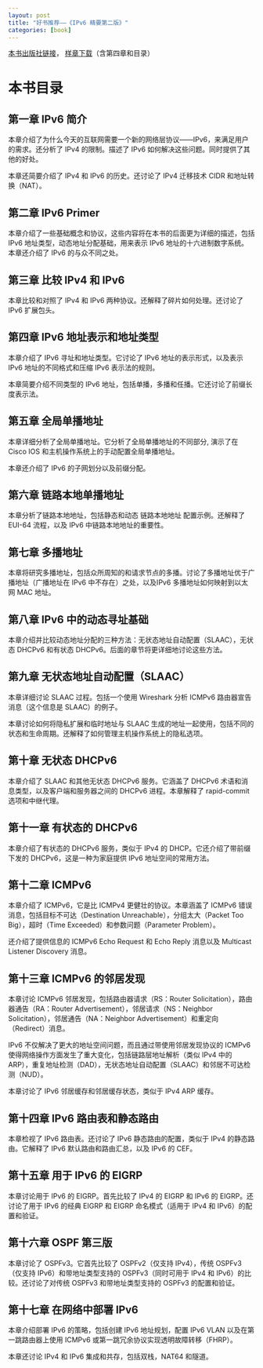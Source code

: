 ```yaml
---
layout: post
title: "好书推荐——《IPv6 精要第二版》"
categories: [book]
---
```

[本书出版社链接](http://www.ciscopress.com/store/ipv6-fundamentals-a-straightforward-approach-to-understanding-9781587144776
)，
[样章下载](http://www.ciscopress.com/content/images/9781587144776/samplepages/9781587144776_CH04.pdf
)（含第四章和目录）

# 本书目录

## 第一章 IPv6 简介
本章介绍了为什么今天的互联网需要一个新的网络层协议——IPv6，来满足用户的需求。还分析了 IPv4 的限制。描述了 IPv6 如何解决这些问题。同时提供了其他的好处。

本章还简要介绍了 IPv4 和 IPv6 的历史。还讨论了 IPv4 迁移技术 CIDR 和地址转换（NAT）。
## 第二章 IPv6 Primer
本章介绍了一些基础概念和协议，这些内容将在本书的后面更为详细的描述，包括 IPv6 地址类型，动态地址分配基础，用来表示 IPv6 地址的十六进制数字系统。本章还介绍了 IPv6 的与众不同之处。
## 第三章 比较 IPv4 和 IPv6
本章比较和对照了 IPv4 和 IPv6 两种协议。还解释了碎片如何处理。还讨论了 IPv6 扩展包头。
## 第四章 IPv6 地址表示和地址类型
本章介绍了 IPv6 寻址和地址类型。它讨论了 IPv6 地址的表示形式，以及表示 IPv6 地址的不同格式和压缩 IPv6 表示法的规则。

本章简要介绍不同类型的 IPv6 地址，包括单播，多播和任播。它还讨论了前缀长度表示法。
## 第五章 全局单播地址
本章详细分析了全局单播地址。它分析了全局单播地址的不同部分, 演示了在 Cisco IOS 和主机操作系统上的手动配置全局单播地址。

本章还介绍了 IPv6 的子网划分以及前缀分配。
## 第六章 链路本地单播地址
本章分析了链路本地地址，包括静态和动态 链路本地地址 配置示例。还解释了 EUI-64 流程，以及 IPv6 中链路本地地址的重要性。
## 第七章 多播地址
本章将研究多播地址，包括众所周知的和请求节点的多播。讨论了多播地址优于广播地址（广播地址在 IPv6 中不存在）之处，以及IPv6 多播地址如何映射到以太网 MAC 地址。
## 第八章 IPv6 中的动态寻址基础
本章介绍并比较动态地址分配的三种方法：无状态地址自动配置（SLAAC），无状态 DHCPv6 和有状态 DHCPv6。后面的章节将更详细地讨论这些方法。
## 第九章 无状态地址自动配置（SLAAC）
本章详细讨论 SLAAC 过程。包括一个使用 Wireshark 分析 ICMPv6 路由器宣告消息（这个信息是 SLAAC）的例子。

本章讨论如何将隐私扩展和临时地址与 SLAAC 生成的地址一起使用，包括不同的状态和生命周期。还解释了如何管理主机操作系统上的隐私选项。
## 第十章 无状态 DHCPv6
本章介绍了 SLAAC 和其他无状态 DHCPv6 服务。它涵盖了 DHCPv6 术语和消息类型，以及客户端和服务器之间的 DHCPv6 进程。本章解释了 rapid-commit 选项和中继代理。
## 第十一章 有状态的 DHCPv6
本章介绍了有状态的 DHCPv6 服务，类似于 IPv4 的 DHCP。它还介绍了带前缀下发的 DHCPv6，这是一种为家庭提供 IPv6 地址空间的常用方法。
## 第十二章 ICMPv6
本章介绍了 ICMPv6，它是比 ICMPv4 更健壮的协议。本章涵盖了 ICMPv6 错误消息，包括目标不可达（Destination Unreachable），分组太大（Packet Too Big），超时（Time Exceeded）和参数问题（Parameter Problem）。

还介绍了提供信息的 ICMPv6 Echo Request 和 Echo Reply 消息以及 Multicast Listener Discovery 消息。
## 第十三章 ICMPv6 的邻居发现
本章讨论 ICMPv6 邻居发现，包括路由器请求（RS：Router Solicitation），路由器通告（RA：Router Advertisement），邻居请求（NS：Neighbor Solicitation），邻居通告（NA：Neighbor Advertisement）和重定向（Redirect）消息。

IPv6 不仅解决了更大的地址空间问题，而且通过带使用邻居发现协议的 ICMPv6 使得网络操作方面发生了重大变化，包括链路层地址解析（类似 IPv4 中的 ARP），重复地址检测（DAD），无状态地址自动配置（SLAAC）和邻居不可达检测（NUD）。

本章讨论了 IPv6 邻居缓存和邻居缓存状态，类似于 IPv4 ARP 缓存。
## 第十四章 IPv6 路由表和静态路由
本章检视了 IPv6 路由表。还讨论了 IPv6 静态路由的配置，类似于 IPv4 的静态路由。它解释了 IPv6 默认路由和路由汇总，以及 IPv6 的 CEF。
## 第十五章 用于 IPv6 的 EIGRP
本章讨论用于 IPv6 的 EIGRP。首先比较了 IPv4 的 EIGRP 和 IPv6 的 EIGRP。还讨论了用于 IPv6 的经典 EIGRP 和 EIGRP 命名模式（适用于 IPv4 和 IPv6）的配置和验证。
## 第十六章 OSPF 第三版
本章讨论了 OSPFv3。它首先比较了 OSPFv2（仅支持 IPv4），传统 OSPFv3（仅支持 IPv6）和带地址类型支持的 OSPFv3（同时可用于 IPv4 和 IPv6）的比较。还讨论了对传统 OSPFv3 和带地址类型支持的 OSPFv3 的配置和验证。
## 第十七章 在网络中部署 IPv6
本章介绍部署 IPv6 的策略，包括创建 IPv6 地址规划，配置 IPv6 VLAN 以及在第一跳路由器上使用 ICMPv6 或第一跳冗余协议实现透明故障转移（FHRP）。

本章还讨论 IPv4 和 IPv6 集成和共存，包括双栈，NAT64 和隧道。
